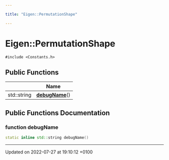 ```yaml
---

title: "Eigen::PermutationShape"

---
```


# Eigen::PermutationShape






`#include <Constants.h>`

## Public Functions

|                | Name           |
| -------------- | -------------- |
| std::string | **[debugName](http://example.org/classes/structeigen_1_1permutationshape/#function-debugname)**() |

## Public Functions Documentation

### function debugName

```cpp
static inline std::string debugName()
```


-------------------------------

Updated on 2022-07-27 at 19:10:12 +0100